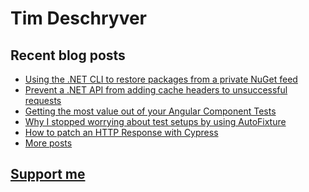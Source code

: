 # Tim Deschryver

<!-- prettier-ignore-start -->
<!-- BLOG:START -->

## Recent blog posts

- [Using the .NET CLI to restore packages from a private NuGet feed](https://timdeschryver.dev/blog/using-the-net-cli-to-restore-packages-from-a-private-nuget-feed)
- [Prevent a .NET API from adding cache headers to unsuccessful requests](https://timdeschryver.dev/blog/prevent-a-net-api-from-adding-cache-headers-to-unsuccessful-requests)
- [Getting the most value out of your Angular Component Tests](https://timdeschryver.dev/blog/getting-the-most-value-out-of-your-angular-component-tests)
- [Why I stopped worrying about test setups by using AutoFixture](https://timdeschryver.dev/blog/why-i-stopped-worrying-about-test-setups-by-using-autofixture)
- [How to patch an HTTP Response with Cypress](https://timdeschryver.dev/blog/how-to-patch-an-http-response-with-cypress)
- [More posts](https://timdeschryver.dev/blog)

<!-- BLOG:END -->
<!-- prettier-ignore-end -->

## [Support me](https://www.paypal.com/donate/?hosted_button_id=59M5TFPQJS8SQ)
